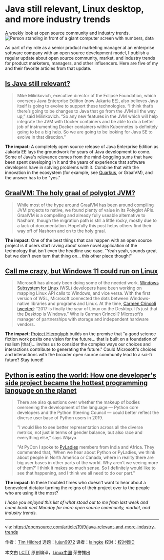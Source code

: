 [#]: collector: (lujun9972)
[#]: translator: (laingke)
[#]: reviewer: ( )
[#]: publisher: ( )
[#]: url: ( )
[#]: subject: (Java still relevant, Linux desktop, and more industry trends)
[#]: via: (https://opensource.com/article/19/9/java-relevant-and-more-industry-trends)
[#]: author: (Tim Hildred https://opensource.com/users/thildred)

Java still relevant, Linux desktop, and more industry trends
======
A weekly look at open source community and industry trends.
![Person standing in front of a giant computer screen with numbers, data][1]

As part of my role as a senior product marketing manager at an enterprise software company with an open source development model, I publish a regular update about open source community, market, and industry trends for product marketers, managers, and other influencers. Here are five of my and their favorite articles from that update.

## [Is Java still relevant?][2]

> Mike Milinkovich, executive director of the Eclipse Foundation, which oversees Java Enterprise Edition (now Jakarta EE), also believes Java itself is going to evolve to support these technologies. “I think that’s there’s going to be changes to Java that go from the JVM all the way up,” said Milinkovich. “So any new features in the JVM which will help integrate the JVM with Docker containers and be able to do a better job of instrumenting Docker containers within Kubernetes is definitely going to be a big help. So we are going to be looking for Java SE to evolve in that direction.” 

**The impact**: A completely open source release of Java Enterprise Edition as Jakarta EE lays the groundwork for years of Java development to come. Some of Java's relevance comes from the mind-boggling sums that have been spent developing in it and the years of experience that software developers have in solving problems with it. Combine that with the innovation in the ecosystem (for example, see [Quarkus][3], or GraalVM), and the answer has to be "yes."

## [GraalVM: The holy graal of polyglot JVM?][4]

> While most of the hype around GraalVM has been around compiling JVM projects to native, we found plenty of value in its Polyglot APIs. GraalVM is a compelling and already fully useable alternative to Nashorn, though the migration path is still a little rocky, mostly due to a lack of documentation. Hopefully this post helps others find their way off of Nashorn and on to the holy graal.

**The impact**: One of the best things that can happen with an open source project is if users start raving about some novel application of the technology that isn't even the headline use case. "Yeah yeah, sounds great but we don't even turn that thing on... this other piece though!"

## [Call me crazy, but Windows 11 could run on Linux][5]

> Microsoft has already been doing some of the needed work. [Windows Subsystem for Linux][6] (WSL) developers have been working on mapping Linux API calls to Windows, and vice versa. With the first version of WSL, Microsoft connected the dots between Windows-native libraries and programs and Linux. At the time, [Carmen Crincoli tweeted][7]: “2017 is finally the year of Linux on the Desktop. It’s just that the Desktop is Windows.” Who is Carmen Crincoli? Microsoft’s manager of partnerships with storage and independent hardware vendors.

**The impact**: [Project Hieroglyph][8] builds on the premise that "a good science fiction work posits one vision for the future... that is built on a foundation of realism [that]... invites us to consider the complex ways our choices and interactions contribute to generating the future." Could Microsoft's choices and interactions with the broader open source community lead to a sci-fi future? Stay tuned!

## [Python is eating the world: How one developer's side project became the hottest programming language on the planet][9]

> There are also questions over whether the makeup of bodies overseeing the development of the language — Python core developers and the Python Steering Council — could better reflect the diverse user base of Python users in 2019.
>
> "I would like to see better representation across all the diverse metrics, not just in terms of gender balance, but also race and everything else," says Wijaya.
>
> "At PyCon I spoke to [PyLadies][10] members from India and Africa. They commented that, 'When we hear about Python or PyLadies, we think about people in North America or Canada, where in reality there are big user bases in other parts of the world. Why aren't we seeing more of them?' I think it makes so much sense. So I definitely would like to see that happening, and I think we all need to do our part."

**The impact**: In these troubled times who doesn't want to hear about a benevolent dictator turning the reigns of their project over to the people who are using it the most?

_I hope you enjoyed this list of what stood out to me from last week and come back next Monday for more open source community, market, and industry trends._

--------------------------------------------------------------------------------

via: https://opensource.com/article/19/9/java-relevant-and-more-industry-trends

作者：[Tim Hildred][a]
选题：[lujun9972][b]
译者：[laingke](https://github.com/laingke)
校对：[校对者ID](https://github.com/校对者ID)

本文由 [LCTT](https://github.com/LCTT/TranslateProject) 原创编译，[Linux中国](https://linux.cn/) 荣誉推出

[a]: https://opensource.com/users/thildred
[b]: https://github.com/lujun9972
[1]: https://opensource.com/sites/default/files/styles/image-full-size/public/lead-images/data_metrics_analytics_desktop_laptop.png?itok=9QXd7AUr (Person standing in front of a giant computer screen with numbers, data)
[2]: https://sdtimes.com/java/is-java-still-relevant/
[3]: https://github.com/quarkusio/quarkus
[4]: https://www.transposit.com/blog/2019.01.02-graalvm-holy/?c=hn
[5]: https://www.computerworld.com/article/3438856/call-me-crazy-but-windows-11-could-run-on-linux.html#tk.rss_operatingsystems
[6]: https://blogs.msdn.microsoft.com/wsl/
[7]: https://twitter.com/CarmenCrincoli/status/862714516257226752
[8]: https://hieroglyph.asu.edu/2016/04/what-is-the-purpose-of-science-fiction-stories/
[9]: https://www.techrepublic.com/article/python-is-eating-the-world-how-one-developers-side-project-became-the-hottest-programming-language-on-the-planet/
[10]: https://www.pyladies.com/
